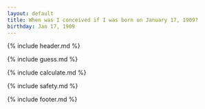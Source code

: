 ```yaml
---
layout: default
title: When was I conceived if I was born on January 17, 1909?
birthday: Jan 17, 1909
---
```


{% include header.md %}

{% include guess.md %}

{% include calculate.md %}

{% include safety.md %}

{% include footer.md %}



